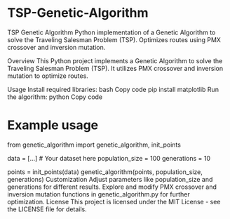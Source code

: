 # TSP-Genetic-Algorithm

TSP Genetic Algorithm Python implementation of a Genetic Algorithm to solve the Traveling Salesman Problem (TSP). Optimizes routes using PMX crossover and inversion mutation.

Overview
This Python project implements a Genetic Algorithm to solve the Traveling Salesman Problem (TSP). It utilizes PMX crossover and inversion mutation to optimize routes.

Usage
Install required libraries:
bash
Copy code
pip install matplotlib
Run the algorithm:
python
Copy code

# Example usage

from genetic_algorithm import genetic_algorithm, init_points

data = [...] # Your dataset here
population_size = 100
generations = 10

points = init_points(data)
genetic_algorithm(points, population_size, generations)
Customization
Adjust parameters like population_size and generations for different results.
Explore and modify PMX crossover and inversion mutation functions in genetic_algorithm.py for further optimization.
License
This project is licensed under the MIT License - see the LICENSE file for details.
